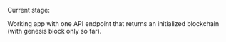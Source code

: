 Current stage:

Working app with one API endpoint that returns an initialized blockchain (with genesis block only so far).